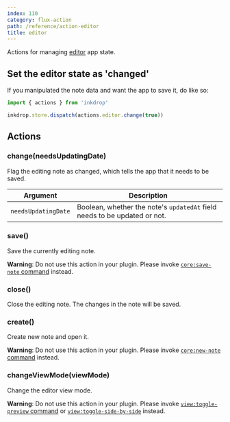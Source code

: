 ```yaml
---
index: 110
category: flux-action
path: /reference/action-editor
title: editor
---
```


Actions for managing [editor](/reference/state-editor) app state.

## Set the editor state as 'changed'

If you manipulated the note data and want the app to save it, do like so:

```js
import { actions } from 'inkdrop'

inkdrop.store.dispatch(actions.editor.change(true))
```

## Actions

### change(needsUpdatingDate)

Flag the editing note as changed, which tells the app that it needs to be saved.

| Argument            | Description                                                               |
| ------------------- | ------------------------------------------------------------------------- |
| `needsUpdatingDate` | Boolean, whether the note's `updatedAt` field needs to be updated or not. |

### save()

Save the currently editing note.

**Warning**: Do not use this action in your plugin. Please invoke [`core:save-note` command](/manual/list-of-commands#coresave-note) instead.

### close()

Close the editing note. The changes in the note will be saved.

### create()

Create new note and open it.

**Warning**: Do not use this action in your plugin. Please invoke [`core:new-note` command](/manual/list-of-commands#corenew-note) instead.

### changeViewMode(viewMode)

Change the editor view mode.

**Warning**: Do not use this action in your plugin. Please invoke [`view:toggle-preview` command](/manual/list-of-commands#viewtoggle-preview) or [`view:toggle-side-by-side`](/manual/list-of-commands#viewtoggle-side-by-side) instead.

[note]: /reference/data-models#a-nameresource-notenotea

